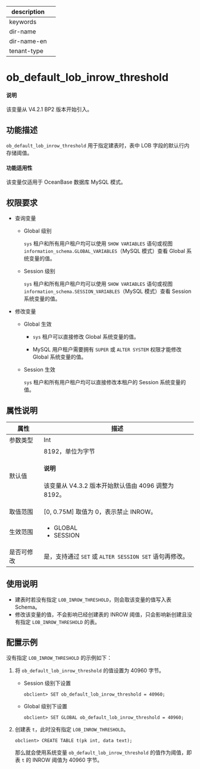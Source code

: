 |description||
|---|---|
|keywords||
|dir-name||
|dir-name-en||
|tenant-type||

# ob_default_lob_inrow_threshold

<main id="notice" type='explain'>
  <h4>说明</h4>
  <p>该变量从 V4.2.1 BP2 版本开始引入。</p>
</main>

## 功能描述

`ob_default_lob_inrow_threshold` 用于指定建表时，表中 LOB 字段的默认行内存储阈值。

  <main id="notice" >
    <h4>功能适用性</h4>
    <p>该变量仅适用于 OceanBase 数据库 MySQL 模式。</p>
  </main>

## 权限要求

* 查询变量

  * Global 级别

    `sys` 租户和所有用户租户均可以使用 `SHOW VARIABLES` 语句或视图 `information_schema.GLOBAL_VARIABLES`（MySQL 模式）查看 Global 系统变量的值。

  * Session 级别

    `sys` 租户和所有用户租户均可以使用 `SHOW VARIABLES` 语句或视图 `information_schema.SESSION_VARIABLES`（MySQL 模式）查看 Session 系统变量的值。

* 修改变量

  * Global 生效

    * `sys` 租户可以直接修改 Global 系统变量的值。
  
    * MySQL 用户租户需要拥有 `SUPER` 或 `ALTER SYSTEM` 权限才能修改 Global 系统变量的值。

  * Session 生效

    `sys` 租户和所有用户租户均可以直接修改本租户的 Session 系统变量的值。

## 属性说明

| 属性       | 描述 |
| ----------| ----- |
| 参数类型    | Int |
| 默认值      | 8192，单位为字节 <main id="notice" type='explain'><h4>说明</h4><p>该变量从 V4.3.2 版本开始默认值由 4096 调整为 8192。</p></main> |
| 取值范围    | [0, 0.75M] 取值为 0，表示禁止 INROW。|
| 生效范围    | <ul><li>GLOBAL  </li><li>SESSION </li></ul>|
| 是否可修改  | 是，支持通过 `SET` 或 `ALTER SESSION SET` 语句再修改。|

## 使用说明

* 建表时若没有指定 `LOB_INROW_THRESHOLD`，则会取该变量的值写入表 Schema。
* 修改该变量的值，不会影响已经创建表的 INROW 阈值，只会影响新创建且没有指定 `LOB_INROW_THRESHOLD` 的表。

## 配置示例

没有指定 `LOB_INROW_THRESHOLD` 的示例如下：

1. 将 `ob_default_lob_inrow_threshold` 的值设置为 40960 字节。

    * Session 级别下设置

        ```shell
        obclient> SET ob_default_lob_inrow_threshold = 40960;
        ```

    * Global 级别下设置

        ```shell
        obclient> SET GLOBAL ob_default_lob_inrow_threshold = 40960;
        ```

2. 创建表 `t`，此时没有指定 `LOB_INROW_THRESHOLD`。

   ```shell
   obclient> CREATE TABLE t(pk int, data text);
   ```

   那么就会使用系统变量 `ob_default_lob_inrow_threshold` 的值作为阈值，即表 `t` 的 INROW 阈值为 40960 字节。
